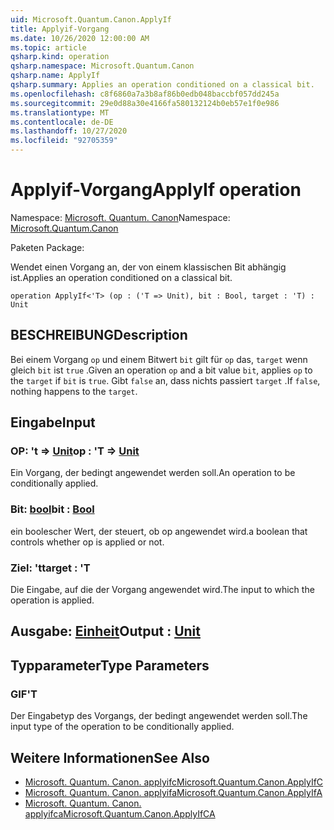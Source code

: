 ```yaml
---
uid: Microsoft.Quantum.Canon.ApplyIf
title: Applyif-Vorgang
ms.date: 10/26/2020 12:00:00 AM
ms.topic: article
qsharp.kind: operation
qsharp.namespace: Microsoft.Quantum.Canon
qsharp.name: ApplyIf
qsharp.summary: Applies an operation conditioned on a classical bit.
ms.openlocfilehash: c8f6860a7a3b8af86b0edb048baccbf057dd245a
ms.sourcegitcommit: 29e0d88a30e4166fa580132124b0eb57e1f0e986
ms.translationtype: MT
ms.contentlocale: de-DE
ms.lasthandoff: 10/27/2020
ms.locfileid: "92705359"
---
```

# <a name="applyif-operation"></a><span data-ttu-id="585f6-102">Applyif-Vorgang</span><span class="sxs-lookup"><span data-stu-id="585f6-102">ApplyIf operation</span></span>

<span data-ttu-id="585f6-103">Namespace: [Microsoft. Quantum. Canon](xref:Microsoft.Quantum.Canon)</span><span class="sxs-lookup"><span data-stu-id="585f6-103">Namespace: [Microsoft.Quantum.Canon](xref:Microsoft.Quantum.Canon)</span></span>

<span data-ttu-id="585f6-104">Paketen [](https://nuget.org/packages/)</span><span class="sxs-lookup"><span data-stu-id="585f6-104">Package: [](https://nuget.org/packages/)</span></span>


<span data-ttu-id="585f6-105">Wendet einen Vorgang an, der von einem klassischen Bit abhängig ist.</span><span class="sxs-lookup"><span data-stu-id="585f6-105">Applies an operation conditioned on a classical bit.</span></span>

```qsharp
operation ApplyIf<'T> (op : ('T => Unit), bit : Bool, target : 'T) : Unit
```


## <a name="description"></a><span data-ttu-id="585f6-106">BESCHREIBUNG</span><span class="sxs-lookup"><span data-stu-id="585f6-106">Description</span></span>

<span data-ttu-id="585f6-107">Bei einem Vorgang `op` und einem Bitwert `bit` gilt für `op` das, `target` wenn gleich `bit` ist `true` .</span><span class="sxs-lookup"><span data-stu-id="585f6-107">Given an operation `op` and a bit value `bit`, applies `op` to the `target` if `bit` is `true`.</span></span> <span data-ttu-id="585f6-108">Gibt `false` an, dass nichts passiert `target` .</span><span class="sxs-lookup"><span data-stu-id="585f6-108">If `false`, nothing happens to the `target`.</span></span>

## <a name="input"></a><span data-ttu-id="585f6-109">Eingabe</span><span class="sxs-lookup"><span data-stu-id="585f6-109">Input</span></span>

### <a name="op--t--unit"></a><span data-ttu-id="585f6-110">OP: 't => [Unit](xref:microsoft.quantum.lang-ref.unit)</span><span class="sxs-lookup"><span data-stu-id="585f6-110">op : 'T => [Unit](xref:microsoft.quantum.lang-ref.unit)</span></span> 

<span data-ttu-id="585f6-111">Ein Vorgang, der bedingt angewendet werden soll.</span><span class="sxs-lookup"><span data-stu-id="585f6-111">An operation to be conditionally applied.</span></span>


### <a name="bit--bool"></a><span data-ttu-id="585f6-112">Bit: [bool](xref:microsoft.quantum.lang-ref.bool)</span><span class="sxs-lookup"><span data-stu-id="585f6-112">bit : [Bool](xref:microsoft.quantum.lang-ref.bool)</span></span>

<span data-ttu-id="585f6-113">ein boolescher Wert, der steuert, ob op angewendet wird.</span><span class="sxs-lookup"><span data-stu-id="585f6-113">a boolean that controls whether op is applied or not.</span></span>


### <a name="target--t"></a><span data-ttu-id="585f6-114">Ziel: 't</span><span class="sxs-lookup"><span data-stu-id="585f6-114">target : 'T</span></span>

<span data-ttu-id="585f6-115">Die Eingabe, auf die der Vorgang angewendet wird.</span><span class="sxs-lookup"><span data-stu-id="585f6-115">The input to which the operation is applied.</span></span>



## <a name="output--unit"></a><span data-ttu-id="585f6-116">Ausgabe: [Einheit](xref:microsoft.quantum.lang-ref.unit)</span><span class="sxs-lookup"><span data-stu-id="585f6-116">Output : [Unit](xref:microsoft.quantum.lang-ref.unit)</span></span>



## <a name="type-parameters"></a><span data-ttu-id="585f6-117">Typparameter</span><span class="sxs-lookup"><span data-stu-id="585f6-117">Type Parameters</span></span>

### <a name="t"></a><span data-ttu-id="585f6-118">GIF</span><span class="sxs-lookup"><span data-stu-id="585f6-118">'T</span></span>

<span data-ttu-id="585f6-119">Der Eingabetyp des Vorgangs, der bedingt angewendet werden soll.</span><span class="sxs-lookup"><span data-stu-id="585f6-119">The input type of the operation to be conditionally applied.</span></span>

## <a name="see-also"></a><span data-ttu-id="585f6-120">Weitere Informationen</span><span class="sxs-lookup"><span data-stu-id="585f6-120">See Also</span></span>

- [<span data-ttu-id="585f6-121">Microsoft. Quantum. Canon. applyifc</span><span class="sxs-lookup"><span data-stu-id="585f6-121">Microsoft.Quantum.Canon.ApplyIfC</span></span>](xref:Microsoft.Quantum.Canon.ApplyIfC)
- [<span data-ttu-id="585f6-122">Microsoft. Quantum. Canon. applyifa</span><span class="sxs-lookup"><span data-stu-id="585f6-122">Microsoft.Quantum.Canon.ApplyIfA</span></span>](xref:Microsoft.Quantum.Canon.ApplyIfA)
- [<span data-ttu-id="585f6-123">Microsoft. Quantum. Canon. applyifca</span><span class="sxs-lookup"><span data-stu-id="585f6-123">Microsoft.Quantum.Canon.ApplyIfCA</span></span>](xref:Microsoft.Quantum.Canon.ApplyIfCA)
